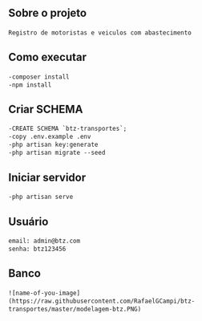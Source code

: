 ## Sobre o projeto
    Registro de motoristas e veiculos com abastecimento
   
## Como executar
    -composer install
    -npm install
    
##    Criar SCHEMA
    -CREATE SCHEMA `btz-transportes`;
    -copy .env.example .env
    -php artisan key:generate
    -php artisan migrate --seed
    
##    Iniciar servidor
    -php artisan serve

##  Usuário
    email: admin@btz.com
    senha: btz123456
   
## Banco
    ![name-of-you-image](https://raw.githubusercontent.com/RafaelGCampi/btz-transportes/master/modelagem-btz.PNG)
